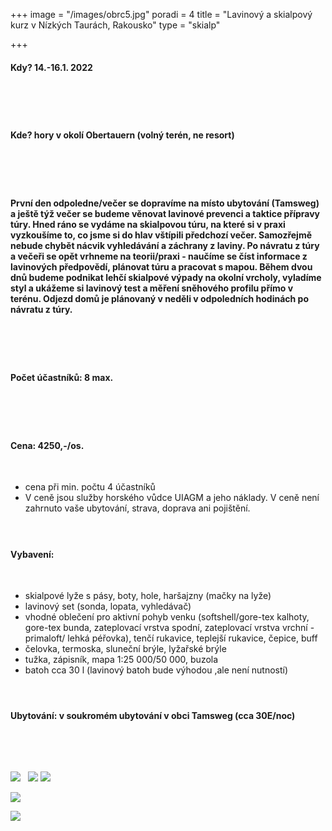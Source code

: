 +++
image = "/images/obrc5.jpg"
poradi = 4
title = "Lavinový a skialpový kurz v Nízkých Taurách, Rakousko"
type = "skialp"

+++
#### **Kdy? 14.-16.1. 2022**

 

#### 

 

#### **Kde? hory v okolí Obertauern (volný terén, ne resort)**

 

#### 

 

#### První den odpoledne/večer se dopravíme na místo ubytování (Tamsweg) a ještě týž večer se budeme věnovat lavinové prevenci a taktice přípravy túry.  Hned ráno se vydáme na skialpovou túru, na které si v praxi vyzkoušíme to, co jsme si do hlav vštípili předchozí večer. Samozřejmě nebude chybět nácvik vyhledávání a záchrany z laviny. Po návratu z túry a večeři se opět vrhneme na teorii/praxi - naučíme se číst informace z lavinových předpovědí, plánovat túru a pracovat s mapou. Během dvou dnů budeme podnikat lehčí skialpové výpady na okolní vrcholy, vyladíme styl a ukážeme si lavinový test a měření sněhového profilu přímo v terénu. Odjezd domů je plánovaný v neděli v odpoledních hodinách po návratu z túry.

 

#### 

 

#### **Počet účastníků: 8 max.**

 

#### 

 

#### **Cena: 4250,-/os.**

 

* cena při min. počtu 4 účastníků
* V ceně jsou služby horského vůdce UIAGM a jeho náklady. V ceně není zahrnuto vaše ubytování, strava, doprava ani pojištění.
   

#### 

 

#### **Vybavení:**

 

* skialpové lyže s pásy, boty, hole, haršajzny (mačky na lyže)
* lavinový set (sonda, lopata, vyhledávač)
* vhodné oblečení pro aktivní pohyb venku (softshell/gore-tex kalhoty, gore-tex bunda, zateplovací vrstva spodní, zateplovací vrstva vrchní  - primaloft/ lehká péřovka), tenčí rukavice, teplejší rukavice, čepice, buff
* čelovka, termoska, sluneční brýle, lyžařské brýle
* tužka, zápisník, mapa 1:25 000/50 000, buzola
* batoh cca 30 l (lavinový batoh bude výhodou ,ale není nutností)
   

#### 

 

#### **Ubytování:** v soukromém ubytování v obci Tamsweg (cca 30E/noc)

 

 

![](/images/img_20210207_105001_8.jpg)
 
![](/images/img_20190207_111241.jpg)
![](/images/obrc1.jpg)

![](/images/obrc2.jpg)

![](/images/obrc3.jpg)